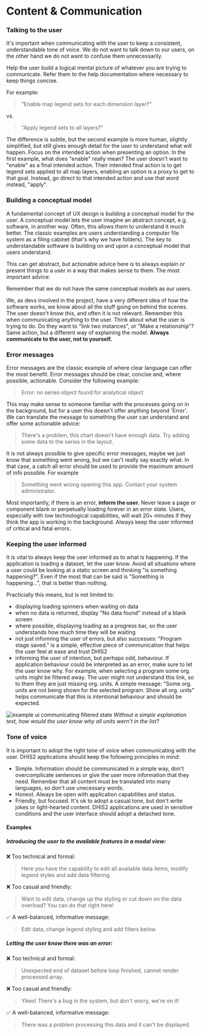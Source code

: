 # Content & Communication
### Talking to the user

It's important when communicating with the user to keep a consistent, understandable tone of voice. We do not want to talk down to our users, on the other hand we do not want to confuse them unnecessarily. 

Help the user build a logical mental picture of whatever you are trying to communicate. Refer them to the help documentation where necessary to keep things concise.

For example:

>"Enable map legend sets for each dimension layer?" 

vs. 

>"Apply legend sets to all layers?"

The difference is subtle, but the second example is more human, slightly simplified, but still gives enough detail for the user to understand what will happen. Focus on the intended action when presenting an option. In the first example, what does "enable" really mean? The user doesn't want to "enable" as a final intended action. Their intended final action is to get legend sets applied to all map layers, enabling an option is a proxy to get to that goal. Instead, go direct to that intended action and use that word instead, "apply". 

### Building a conceptual model

A fundamental concept of UX design is building a conceptual model for the user. A conceptual model lets the user imagine an abstract concept, e.g. software, in another way. Often, this allows them to understand it much better. The classic examples are users understanding a computer file system as a filing cabinet (that's why we have folders). The key to understandable software is building on and upon a conceptual model that users understand.

This can get abstract, but actionable advice here is to always explain or present things to a user in a way that makes sense to them. The most important advice:

Remember that we do not have the same conceptual models as our users.

We, as devs involved in the project, have a very different idea of how the software works, we know about all the stuff going on behind the scenes. The user doesn't know this, and often it is not relevant. Remember this when communicating anything to the user. Think about what the user is trying to do. Do they want to "link two instances", or "Make a relationship"? Same action, but a different way of explaining the model. **Always communicate to the user, not to yourself.**

### Error messages

Error messages are the classic example of where clear language can offer the most benefit. Error messages should be clear, concise and, where possible, actionable. Consider the following example:

> Error: no series object found for analytical object

This may make sense to someone familiar with the processes going on in the background, but for a user this doesn't offer anything beyond 'Error'. We can translate the message to something the user can understand and offer some actionable advice:

> There's a problem, this chart doesn't have enough data. Try adding some data to the series in the layout.

It is not always possible to give specific error messages, maybe we just know that something went wrong, but we can't really say exactly what. In that case, a catch all error should be used to provide the maximum amount of info possible. For example

> Something went wrong opening this app. Contact your system administrator.

Most importantly, if there is an error, **inform the user.** Never leave a page or component blank or perpetually loading forever in an error state. Users, especially with low technological capabilities, will wait 20+ minutes if they think the app is working in the background. Always keep the user informed of critical and fatal errors.

### Keeping the user informed

It is vital to always keep the user informed as to what is happening. If the application is loading a dataset, let the user know. Avoid all situations where a user could be looking at a static screen and thinking "is something happening?". Even if the most that can be said is "Something is happening...", that is better than nothing.

Practicially this means, but is not limited to:

- displaying loading spinners when waiting on data
- when no data is returned, display "No data found" instead of a blank screen
- where possible, displaying loading as a progress bar, so the user understands how much time they will be waiting
- not just informing the user of errors, but also successes: "Program stage saved." is a simple, effective piece of communication that helps the user feel at ease and trust DHIS2
- informing the user of intention, but perhaps odd, behaviour. If application behaviour could be interpreted as an error, make sure to let the user know why. For example, when selecting a program some org. units might be filtered away. The user might not understand this link, so to them they are just missing org. units. A simple message: "Some org. units are not being shown for the selected program. Show all org. units" helps communicate that this is intentional behaviour and should be expected.

![example ui communicating filtered state](images/filtered-information.jpg)
*Without a simple explanation text, how would the user know why all units wern't in the list?*

### Tone of voice
It is important to adopt the right tone of voice when communicating with the user. DHIS2 applications should keep the following principles in mind:
* Simple. Information should be communicated in a simple way, don't overcomplicate sentences or give the user more information that they need. Remember that all content must be translated into many languages, so don't use unecessary words.
* Honest. Always be open with application capabilities and status.
* Friendly, but focused. It's ok to adopt a casual tone, but don't write jokes or light-hearted content. DHIS2 applications are used in sensitive conditions and the user interface should adopt a detached tone.

#### Examples
##### Introducing the user to the available features in a modal view:

❌ Too technical and formal:
> Here you have the capability to edit all available data items, modify legend styles and add data filtering.

❌ Too casual and friendly:
> Want to edit data, change up the styling or cut down on the data overload? You can do that right here!

✅ A well-balanced, informative message:
> Edit data, change legend styling and add filters below.

##### Letting the user know there was an error:

❌ Too technical and formal:
> Unexpected end of dataset before loop finished, cannot render processed array.

❌ Too casual and friendly:
> Yikes! There's a bug in the system, but don't worry, we're on it!

✅ A well-balanced, informative message:
> There was a problem processing this data and it can't be displayed.

